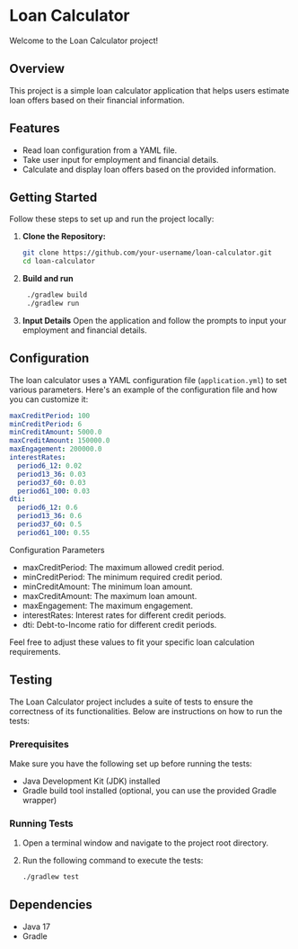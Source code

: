 # Loan Calculator

Welcome to the Loan Calculator project!

## Overview

This project is a simple loan calculator application that helps users estimate loan offers based on their financial information.

## Features

- Read loan configuration from a YAML file.
- Take user input for employment and financial details.
- Calculate and display loan offers based on the provided information.

## Getting Started

Follow these steps to set up and run the project locally:

1. **Clone the Repository:**
   ```bash
   git clone https://github.com/your-username/loan-calculator.git
   cd loan-calculator

2. **Build and run**
   ```bash
    ./gradlew build
    ./gradlew run

3. **Input Details**
Open the application and follow the prompts to input your employment and financial details.

## Configuration

The loan calculator uses a YAML configuration file (`application.yml`) to set various parameters. Here's an example of the configuration file and how you can customize it:

```yaml
maxCreditPeriod: 100
minCreditPeriod: 6
minCreditAmount: 5000.0
maxCreditAmount: 150000.0
maxEngagement: 200000.0
interestRates:
  period6_12: 0.02
  period13_36: 0.03
  period37_60: 0.03
  period61_100: 0.03
dti:
  period6_12: 0.6
  period13_36: 0.6
  period37_60: 0.5
  period61_100: 0.55
```

Configuration Parameters
- maxCreditPeriod: The maximum allowed credit period.
- minCreditPeriod: The minimum required credit period.
- minCreditAmount: The minimum loan amount.
- maxCreditAmount: The maximum loan amount.
- maxEngagement: The maximum engagement.
- interestRates: Interest rates for different credit periods.
- dti: Debt-to-Income ratio for different credit periods.
  
Feel free to adjust these values to fit your specific loan calculation requirements.

## Testing

The Loan Calculator project includes a suite of tests to ensure the correctness of its functionalities. Below are instructions on how to run the tests:

### Prerequisites

Make sure you have the following set up before running the tests:

- Java Development Kit (JDK) installed
- Gradle build tool installed (optional, you can use the provided Gradle wrapper)

### Running Tests

1. Open a terminal window and navigate to the project root directory.

2. Run the following command to execute the tests:

   ```bash
   ./gradlew test


## Dependencies
- Java 17
- Gradle
